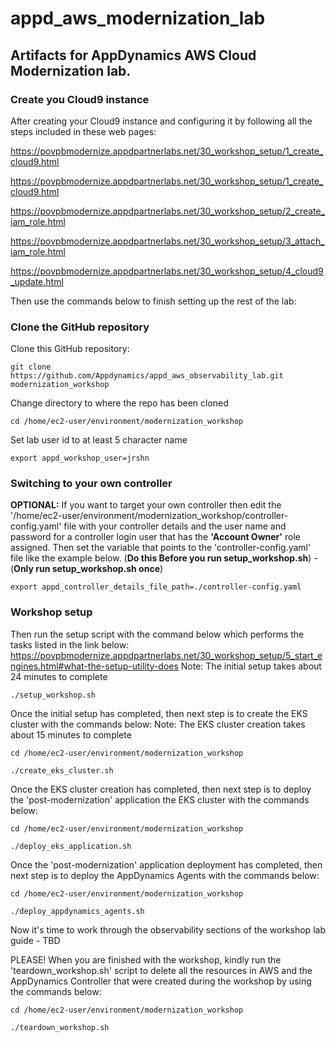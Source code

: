 # appd_aws_modernization_lab

## Artifacts for AppDynamics AWS Cloud Modernization lab.

### Create you Cloud9 instance
After creating your Cloud9 instance and configuring it by following all the steps included in these web pages:

https://povpbmodernize.appdpartnerlabs.net/30_workshop_setup/1_create_cloud9.html

https://povpbmodernize.appdpartnerlabs.net/30_workshop_setup/1_create_cloud9.html

https://povpbmodernize.appdpartnerlabs.net/30_workshop_setup/2_create_iam_role.html

https://povpbmodernize.appdpartnerlabs.net/30_workshop_setup/3_attach_iam_role.html

https://povpbmodernize.appdpartnerlabs.net/30_workshop_setup/4_cloud9_update.html


Then use the commands below to finish setting up the rest of the lab:

### Clone the GitHub repository

Clone this GitHub repository:

```
git clone https://github.com/Appdynamics/appd_aws_observability_lab.git modernization_workshop
```

Change directory to where the repo has been cloned

```
cd /home/ec2-user/environment/modernization_workshop
```


Set lab user id to at least 5 character name
```
export appd_workshop_user=jrshn
```

### Switching to your own controller

**OPTIONAL:** If you want to target your own controller then edit the '/home/ec2-user/environment/modernization_workshop/controller-config.yaml' file with your controller details and the user name and password for a controller login user that has the **'Account Owner'** role assigned.  Then set the variable that points to the 'controller-config.yaml' file like the example below. (**Do this Before you run setup_workshop.sh**) - (**Only run setup_workshop.sh once**)

```
export appd_controller_details_file_path=./controller-config.yaml
```

### Workshop setup
Then run the setup script with the command below which performs the tasks listed in the link below:
https://povpbmodernize.appdpartnerlabs.net/30_workshop_setup/5_start_engines.html#what-the-setup-utility-does
Note: The initial setup takes about 24 minutes to complete

```
./setup_workshop.sh
```

Once the initial setup has completed, then next step is to create the EKS cluster with the commands below:
Note: The EKS cluster creation takes about 15 minutes to complete

```
cd /home/ec2-user/environment/modernization_workshop

./create_eks_cluster.sh
```

Once the EKS cluster creation has completed, then next step is to deploy the 'post-modernization' application the EKS cluster with the commands below:

```
cd /home/ec2-user/environment/modernization_workshop

./deploy_eks_application.sh
```

Once the 'post-modernization' application deployment has completed, then next step is to deploy the AppDynamics Agents with the commands below:

```
cd /home/ec2-user/environment/modernization_workshop

./deploy_appdynamics_agents.sh
```

Now it's time to work through the observability sections of the workshop lab guide - TBD




PLEASE! When you are finished with the workshop, kindly run the 'teardown_workshop.sh' script to delete all the resources in AWS and the AppDynamics Controller that were created during the workshop by using the commands below:

```
cd /home/ec2-user/environment/modernization_workshop

./teardown_workshop.sh
```

